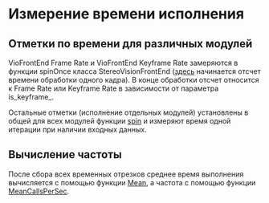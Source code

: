 # Измерение времени исполнения
## Отметки по времени для различных модулей
VioFrontEnd Frame Rate и VioFrontEnd Keyframe Rate замеряются в функции spinOnce класса StereoVisionFrontEnd ([здесь](https://github.com/AndrewGavril/Kimera-VIO-RaspberryPi/blob/master/src/frontend/StereoVisionFrontEnd.cpp#L85) начинается отсчет времени обработки одного кадра). В конце обработки отсчет относится к Frame Rate или Keyframe Rate в зависимости от параметра is\_keyframe\_.

Остальные отметки (исполнение отдельных модулей) установлены в общей для всех модулей функции [spin](https://github.com/AndrewGavril/Kimera-VIO-RaspberryPi/blob/master/include/kimera-vio/pipeline/PipelineModule.h#L194) и измеряют время одной итерации при наличии входных данных.

## Вычисление частоты
После сбора всех временных отрезков среднее время выполнения вычисляется с помощью функции [Mean](https://github.com/AndrewGavril/Kimera-VIO-RaspberryPi/blob/master/include/kimera-vio/utils/Accumulator.h#L94), а частота с помощью функции [MeanCallsPerSec](https://github.com/AndrewGavril/Kimera-VIO-RaspberryPi/blob/master/include/kimera-vio/utils/Statistics.h#L102).
